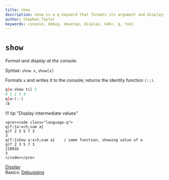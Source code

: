 ```yaml
---
title: show
description: show is a q keyword that formats its argument and displays it at the console.
author: Stephen Taylor
keywords: console, debug, develop, display, kdb+, q, tool
---
```

# `show`



_Format and display at the console._

Syntax: `show x`, `show[x]` 

Formats `x` and writes it to the console; returns the identity function `(::)`.

```q
q)a:show til 5
0 1 2 3 4
q)a~(::)
1b
```

!!! tip "Display intermediate values"

    <pre><code class="language-q">
    q)f:{a:x<5;sum a}
    q)f 2 3 5 7 3
    3
    q)f:{show a:x<5;sum a}    / same function, showing value of a
    q)f 2 3 5 7 3
    11001b
    3
    </code></pre>


<i class="far fa-hand-point-right"></i> 
[Display](display.md)  
Basics: [Debugging](../basics/debug.md)